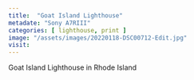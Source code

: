```yaml
---
title:  "Goat Island Lighthouse"
metadate: "Sony A7RIII"
categories: [ lighthouse, print ]
image: "/assets/images/20220118-DSC00712-Edit.jpg"
visit: 
---
```

Goat Island Lighthouse in Rhode Island